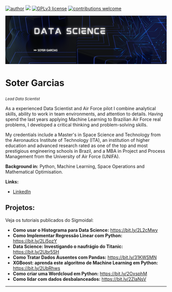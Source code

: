 [![author](https://img.shields.io/badge/author-carlosfab-red.svg)](https://www.linkedin.com/in/carlosfab) [![](https://img.shields.io/badge/python-3.7+-blue.svg)](https://www.python.org/downloads/release/python-365/) [![GPLv3 license](https://img.shields.io/badge/License-GPLv3-blue.svg)](http://perso.crans.org/besson/LICENSE.html) [![contributions welcome](https://img.shields.io/badge/contributions-welcome-brightgreen.svg?style=flat)](https://github.com/carlosfab/data_science/issues)

<p align="center">
  <img src="LinkedIn Banner.png" >
</p>

# Soter Garcias
<sub>*Lead Data Scientist* </sub>

As a experienced Data Scientist and Air Force pilot I combine analytical skills, ability to work in team environments, and attention to details. Having spend the last years applying Machine Learning to Brazilian Air Force real problems, I developed a critical thinking and problem-solving skills.

My credentials include a Master's in Space Science and Technology from the Aeronautics Institute of Technology (ITA), an institution of higher education and advanced research rated as one of the top and most prestigious engineering schools in Brazil, and a MBA in Project and Process Management from the University of Air Force (UNIFA).

**Background in:** Python, Machine Learning, Space Operations and Mathematical Optimisation.

**Links:**

* [LinkedIn](https://www.linkedin.com/in/soter-garcias-70165968/)



## Projetos:
Veja os tutoriais publicados do Sigmoidal:

* **Como usar o Histograma para Data Science:** https://bit.ly/2L2cMwy
* **Como Implementar Regressão Linear com Python:** https://bit.ly/2Li5pzY
* **Data Science: Investigando o naufrágio do Titanic:** https://bit.ly/2Ubr5SH
* **Como Tratar Dados Ausentes com Pandas:** https://bit.ly/31KWSMN
* **XGBoost: aprenda este algoritmo de Machine Learning em Python:** https://bit.ly/2UbRhws
* **Como criar uma Wordcloud em Python:** https://bit.ly/2OxsphM
* **Como lidar com dados desbalanceados:** https://bit.ly/2ZlaNsV

---
